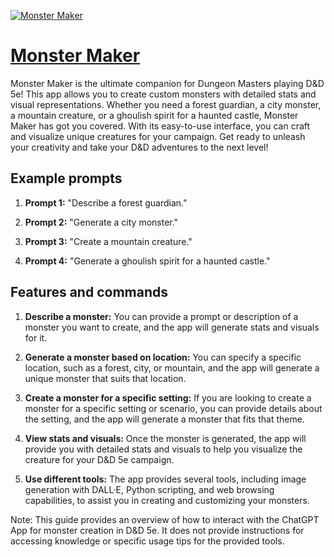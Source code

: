[![Monster Maker](https://files.oaiusercontent.com/file-kpllhtDygo5vKHo4loVN1MBS?se=2123-10-17T17%3A16%3A58Z&sp=r&sv=2021-08-06&sr=b&rscc=max-age%3D31536000%2C%20immutable&rscd=attachment%3B%20filename%3Dac74f0ce-b248-4d9d-9ca9-743bc64e5d11.png&sig=lEmeICJH7LIN0WB83QP5TwBdj0fE3LvKqeNK5LzU9BU%3D)](https://chat.openai.com/g/g-84gSTYyjB-monster-maker)

# [Monster Maker](https://chat.openai.com/g/g-84gSTYyjB-monster-maker)

Monster Maker is the ultimate companion for Dungeon Masters playing D&D 5e! This app allows you to create custom monsters with detailed stats and visual representations. Whether you need a forest guardian, a city monster, a mountain creature, or a ghoulish spirit for a haunted castle, Monster Maker has got you covered. With its easy-to-use interface, you can craft and visualize unique creatures for your campaign. Get ready to unleash your creativity and take your D&D adventures to the next level!

## Example prompts

1. **Prompt 1:** "Describe a forest guardian."

2. **Prompt 2:** "Generate a city monster."

3. **Prompt 3:** "Create a mountain creature."

4. **Prompt 4:** "Generate a ghoulish spirit for a haunted castle."

## Features and commands

1. **Describe a monster:** You can provide a prompt or description of a monster you want to create, and the app will generate stats and visuals for it.

2. **Generate a monster based on location:** You can specify a specific location, such as a forest, city, or mountain, and the app will generate a unique monster that suits that location.

3. **Create a monster for a specific setting:** If you are looking to create a monster for a specific setting or scenario, you can provide details about the setting, and the app will generate a monster that fits that theme.

4. **View stats and visuals:** Once the monster is generated, the app will provide you with detailed stats and visuals to help you visualize the creature for your D&D 5e campaign.

5. **Use different tools:** The app provides several tools, including image generation with DALL·E, Python scripting, and web browsing capabilities, to assist you in creating and customizing your monsters.

Note: This guide provides an overview of how to interact with the ChatGPT App for monster creation in D&D 5e. It does not provide instructions for accessing knowledge or specific usage tips for the provided tools.